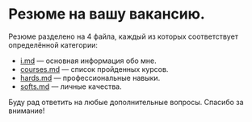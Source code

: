 # Резюме на вашу вакансию.

Резюме разделено на 4 файла, каждый из которых соответствует определённой категории:

- [i.md](./i.md) — основная информация обо мне.
- [courses.md](./courses.md) — список пройденных курсов.
- [hards.md](./hards.md) — профессиональные навыки.
- [softs.md](./softs.md) — личные качества.

Буду рад ответить на любые дополнительные вопросы. Спасибо за внимание!
